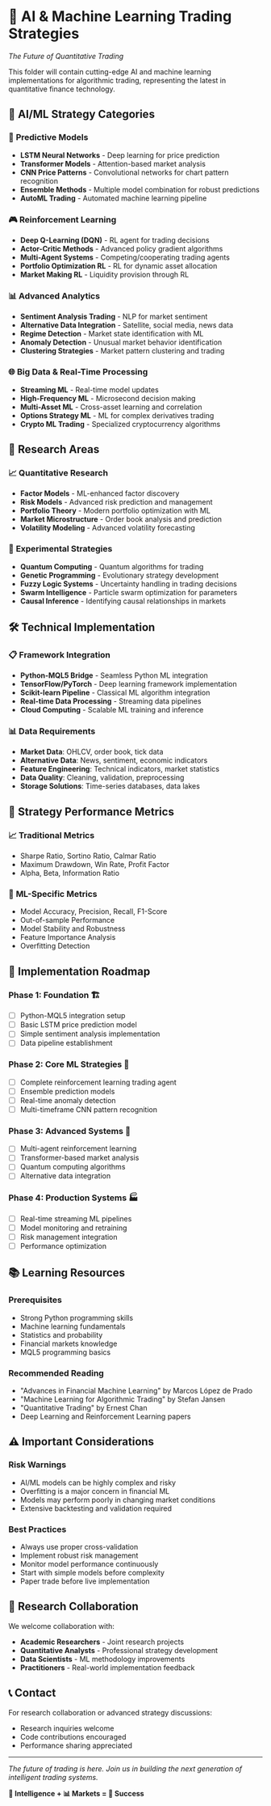 # 🤖 AI & Machine Learning Trading Strategies

*The Future of Quantitative Trading*

This folder will contain cutting-edge AI and machine learning implementations for algorithmic trading, representing the latest in quantitative finance technology.

## 🧠 AI/ML Strategy Categories

### 🔮 **Predictive Models**
- **LSTM Neural Networks** - Deep learning for price prediction
- **Transformer Models** - Attention-based market analysis
- **CNN Price Patterns** - Convolutional networks for chart pattern recognition
- **Ensemble Methods** - Multiple model combination for robust predictions
- **AutoML Trading** - Automated machine learning pipeline

### 🎮 **Reinforcement Learning**
- **Deep Q-Learning (DQN)** - RL agent for trading decisions
- **Actor-Critic Methods** - Advanced policy gradient algorithms
- **Multi-Agent Systems** - Competing/cooperating trading agents
- **Portfolio Optimization RL** - RL for dynamic asset allocation
- **Market Making RL** - Liquidity provision through RL

### 📊 **Advanced Analytics**
- **Sentiment Analysis Trading** - NLP for market sentiment
- **Alternative Data Integration** - Satellite, social media, news data
- **Regime Detection** - Market state identification with ML
- **Anomaly Detection** - Unusual market behavior identification
- **Clustering Strategies** - Market pattern clustering and trading

### 🌐 **Big Data & Real-Time Processing**
- **Streaming ML** - Real-time model updates
- **High-Frequency ML** - Microsecond decision making
- **Multi-Asset ML** - Cross-asset learning and correlation
- **Options Strategy ML** - ML for complex derivatives trading
- **Crypto ML Trading** - Specialized cryptocurrency algorithms

## 🔬 Research Areas

### 📈 **Quantitative Research**
- **Factor Models** - ML-enhanced factor discovery
- **Risk Models** - Advanced risk prediction and management
- **Portfolio Theory** - Modern portfolio optimization with ML
- **Market Microstructure** - Order book analysis and prediction
- **Volatility Modeling** - Advanced volatility forecasting

### 🧪 **Experimental Strategies**
- **Quantum Computing** - Quantum algorithms for trading
- **Genetic Programming** - Evolutionary strategy development
- **Fuzzy Logic Systems** - Uncertainty handling in trading decisions
- **Swarm Intelligence** - Particle swarm optimization for parameters
- **Causal Inference** - Identifying causal relationships in markets

## 🛠️ Technical Implementation

### 📋 **Framework Integration**
- **Python-MQL5 Bridge** - Seamless Python ML integration
- **TensorFlow/PyTorch** - Deep learning framework implementation
- **Scikit-learn Pipeline** - Classical ML algorithm integration
- **Real-time Data Processing** - Streaming data pipelines
- **Cloud Computing** - Scalable ML training and inference

### 📊 **Data Requirements**
- **Market Data**: OHLCV, order book, tick data
- **Alternative Data**: News, sentiment, economic indicators
- **Feature Engineering**: Technical indicators, market statistics
- **Data Quality**: Cleaning, validation, preprocessing
- **Storage Solutions**: Time-series databases, data lakes

## 🎯 Strategy Performance Metrics

### 📈 **Traditional Metrics**
- Sharpe Ratio, Sortino Ratio, Calmar Ratio
- Maximum Drawdown, Win Rate, Profit Factor
- Alpha, Beta, Information Ratio

### 🤖 **ML-Specific Metrics**
- Model Accuracy, Precision, Recall, F1-Score
- Out-of-sample Performance
- Model Stability and Robustness
- Feature Importance Analysis
- Overfitting Detection

## 🚀 Implementation Roadmap

### **Phase 1: Foundation** 🏗️
- [ ] Python-MQL5 integration setup
- [ ] Basic LSTM price prediction model
- [ ] Simple sentiment analysis implementation
- [ ] Data pipeline establishment

### **Phase 2: Core ML Strategies** 🎯
- [ ] Complete reinforcement learning trading agent
- [ ] Ensemble prediction models
- [ ] Real-time anomaly detection
- [ ] Multi-timeframe CNN pattern recognition

### **Phase 3: Advanced Systems** 🚀
- [ ] Multi-agent reinforcement learning
- [ ] Transformer-based market analysis
- [ ] Quantum computing algorithms
- [ ] Alternative data integration

### **Phase 4: Production Systems** 🏭
- [ ] Real-time streaming ML pipelines
- [ ] Model monitoring and retraining
- [ ] Risk management integration
- [ ] Performance optimization

## 📚 Learning Resources

### **Prerequisites**
- Strong Python programming skills
- Machine learning fundamentals
- Statistics and probability
- Financial markets knowledge
- MQL5 programming basics

### **Recommended Reading**
- "Advances in Financial Machine Learning" by Marcos López de Prado
- "Machine Learning for Algorithmic Trading" by Stefan Jansen
- "Quantitative Trading" by Ernest Chan
- Deep Learning and Reinforcement Learning papers

## ⚠️ Important Considerations

### **Risk Warnings**
- AI/ML models can be highly complex and risky
- Overfitting is a major concern in financial ML
- Models may perform poorly in changing market conditions
- Extensive backtesting and validation required

### **Best Practices**
- Always use proper cross-validation
- Implement robust risk management
- Monitor model performance continuously
- Start with simple models before complexity
- Paper trade before live implementation

## 🤝 Research Collaboration

We welcome collaboration with:
- **Academic Researchers** - Joint research projects
- **Quantitative Analysts** - Professional strategy development
- **Data Scientists** - ML methodology improvements
- **Practitioners** - Real-world implementation feedback

## 📞 Contact

For research collaboration or advanced strategy discussions:
- Research inquiries welcome
- Code contributions encouraged
- Performance sharing appreciated

---

*The future of trading is here. Join us in building the next generation of intelligent trading systems.*

**🧠 Intelligence + 📊 Markets = 🚀 Success**

